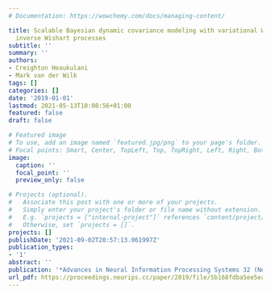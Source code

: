 ```yaml
---
# Documentation: https://wowchemy.com/docs/managing-content/

title: Scalable Bayesian dynamic covariance modeling with variational Wishart and
  inverse Wishart processes
subtitle: ''
summary: ''
authors:
- Creighton Heaukulani
- Mark van der Wilk
tags: []
categories: []
date: '2019-01-01'
lastmod: 2021-05-13T10:08:56+01:00
featured: false
draft: false

# Featured image
# To use, add an image named `featured.jpg/png` to your page's folder.
# Focal points: Smart, Center, TopLeft, Top, TopRight, Left, Right, BottomLeft, Bottom, BottomRight.
image:
  caption: ''
  focal_point: ''
  preview_only: false

# Projects (optional).
#   Associate this post with one or more of your projects.
#   Simply enter your project's folder or file name without extension.
#   E.g. `projects = ["internal-project"]` references `content/project/deep-learning/index.md`.
#   Otherwise, set `projects = []`.
projects: []
publishDate: '2021-09-02T20:57:13.061997Z'
publication_types:
- '1'
abstract: ''
publication: '*Advances in Neural Information Processing Systems 32 (NeurIPS)*'
url_pdf: https://proceedings.neurips.cc/paper/2019/file/5b168fdba5ee5ea262cc2d4c0b457697-Paper.pdf
---
```

